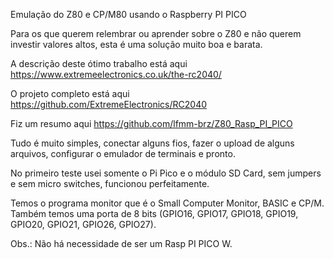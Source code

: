 Emulação do Z80 e CP/M80 usando o Raspberry PI PICO

Para os que querem relembrar ou aprender sobre o Z80 e não querem investir valores altos, esta é uma solução muito boa e barata.

A descrição deste ótimo trabalho está aqui https://www.extremeelectronics.co.uk/the-rc2040/

O projeto completo está aqui https://github.com/ExtremeElectronics/RC2040

Fiz um resumo aqui https://github.com/lfmm-brz/Z80_Rasp_PI_PICO

Tudo é muito simples, conectar alguns fios, fazer o upload de alguns arquivos, configurar o emulador de terminais e pronto.

No primeiro teste usei somente o Pi Pico e o módulo SD Card, sem jumpers e sem micro switches, funcionou perfeitamente.

Temos o programa monitor que é o Small Computer Monitor, BASIC e CP/M. Também temos uma porta de 8 bits (GPIO16, GPIO17, GPIO18, GPIO19, GPIO20, GPIO21, GPIO26, GPIO27).

Obs.: Não há necessidade de ser um Rasp PI PICO W.
